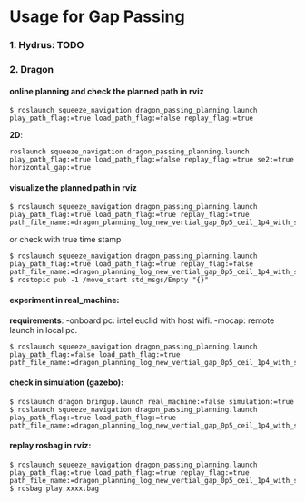# Usage for Gap Passing

### 1. Hydrus: TODO

### 2. Dragon


#### online planning and check the planned path in rviz

```
$ roslaunch squeeze_navigation dragon_passing_planning.launch play_path_flag:=true load_path_flag:=false replay_flag:=true
```

  **2D**:
```
roslaunch squeeze_navigation dragon_passing_planning.launch play_path_flag:=true load_path_flag:=false replay_flag:=true se2:=true horizontal_gap:=true
```

#### visualize the planned path in rviz
```
$ roslaunch squeeze_navigation dragon_passing_planning.launch play_path_flag:=true load_path_flag:=true replay_flag:=true path_file_name:=dragon_planning_log_new_vertial_gap_0p5_ceil_1p4_with_side_wall3_best.txt
```
  or check with true time stamp

```
$ roslaunch squeeze_navigation dragon_passing_planning.launch play_path_flag:=true load_path_flag:=true replay_flag:=false path_file_name:=dragon_planning_log_new_vertial_gap_0p5_ceil_1p4_with_side_wall3_best.txt
$ rostopic pub -1 /move_start std_msgs/Empty "{}"
```

#### experiment in real_machine:

**requirements**: 
-onboard pc: intel euclid with host wifi.
-mocap: remote launch in local pc.

```
$ roslaunch squeeze_navigation dragon_passing_planning.launch play_path_flag:=false load_path_flag:=true path_file_name:=dragon_planning_log_new_vertial_gap_0p5_ceil_1p4_with_side_wall3_best.txt
```

#### check in simulation (gazebo):
```
$ roslaunch dragon bringup.launch real_machine:=false simulation:=true
$ roslaunch squeeze_navigation dragon_passing_planning.launch play_path_flag:=true load_path_flag:=true path_file_name:=dragon_planning_log_new_vertial_gap_0p5_ceil_1p4_with_side_wall3_best.txt
```

#### replay rosbag in rviz:
```
$ roslaunch squeeze_navigation dragon_passing_planning.launch play_path_flag:=true load_path_flag:=true replay_flag:=true path_file_name:=dragon_planning_log_new_vertial_gap_0p5_ceil_1p4_with_side_wall3_best.txt
$ rosbag play xxxx.bag
```

